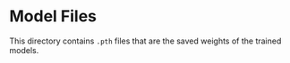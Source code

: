 # Model Files

This directory contains `.pth` files that are the saved weights of the trained models. 